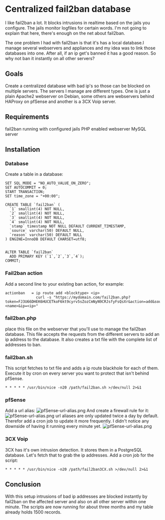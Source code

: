 # Centralized fail2ban database

I like fail2ban a lot. It blocks intrusions in realtime based on the jails you configure. The jails monitor logfiles for certain words. I'm not going to explain that here, there's enough on the net about fail2ban.

The one problem I had with fail2ban is that it's has a local database.I manage several webservers and appliances and my idea was to link those databases into one. After all, if an ip get's banned it has a good reason. So why not ban it instantly on all other servers? 

## Goals
Create a centralized database with bad ip's so those can be blocked on multiple servers. The servers I manage are different types. One is just a plain Apache2 webserver on Debian, some others are webservers behind HAProxy on pfSense and another is a 3CX Voip server. 
## Requirements
fail2ban running with configured jails
PHP enabled webserver
MySQL server
## Installation
### Database
Create a table in a database:
```mysql
SET SQL_MODE = "NO_AUTO_VALUE_ON_ZERO";
SET AUTOCOMMIT = 0;
START TRANSACTION;
SET time_zone = "+00:00";

CREATE TABLE `fail2ban` (
  `1` smallint(4) NOT NULL,
  `2` smallint(4) NOT NULL,
  `3` smallint(4) NOT NULL,
  `4` smallint(4) NOT NULL,
  `stamp` timestamp NOT NULL DEFAULT CURRENT_TIMESTAMP,
  `source` varchar(50) DEFAULT NULL,
  `reason` varchar(50) DEFAULT NULL
) ENGINE=InnoDB DEFAULT CHARSET=utf8;


ALTER TABLE `fail2ban`
  ADD PRIMARY KEY (`1`,`2`,`3`,`4`);
COMMIT;
```

### Fail2ban action
Add a second line to your existing ban action, for example:
```
actionban   = ip route add <blocktype> <ip> 
              curl -s "https://mydomain.com/fail2ban.php?token=FJ3U66DHEK6HUCETkoF6kt9cyrv5sZozCmNyN9CRJsfyFsQsXr&action=add&source=myfirstserver&reason=<name>&ip=<ip>"
  ```
### fail2ban.php
place this file on the webserver that you'll use to manage the fail2ban database. This file accepts the requests from the different servers to add an ip address to the database. It also creates a txt file with the complete list of addresses to ban.
### fail2ban.sh
This script fetches to txt file and adds a ip route blackhole for each of them. Execute it by cron on every server you want to protect that isn't behind pfSense.
```
* * * * * /usr/bin/nice -n20 /path/fail2ban.sh >/dev/null 2>&1
```
### pfSense
Add a url alias:
![pfSense-url-alias.png](https://egregius.be/files/github/pfSense-url-alias.png)
And create a firewall rule for it:
![pfSense-url-alias.png](https://egregius.be/files/github/pfSense-firewall-rule.png)
url aliases are only updated twice a day by default. Therefor add a cron job to update it more frequently. I didn't notice any downside of having it running every minute yet.
![pfSense-url-alias.png](https://egregius.be/files/github/pfSense-cron.png)

### 3CX Voip
3CX has it's own intrusion detection. It stores them in a PostgreSQL database. Let's fetch that to grab the ip addresses.
Add a cron job for the script:
```
* * * * * /usr/bin/nice -n20 /path/fail2ban3CX.sh >/dev/null 2>&1
```

## Conclusion
With this setup intrusions of bad ip addresses are blocked instantly by fail2ban on the affected server and also on all other server within one minute. The scripts are now running for about three months and my table already holds 1500 records.

